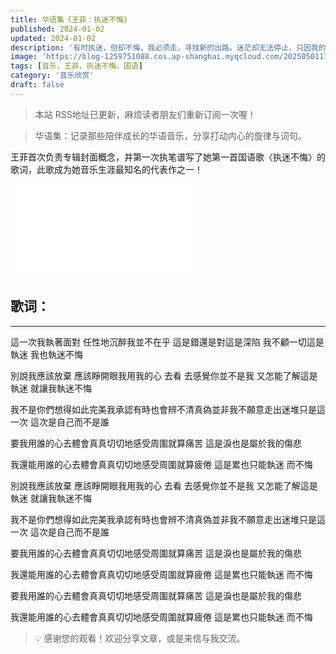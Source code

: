 ```yaml
---
title: 华语集《王菲：执迷不悔》
published: 2024-01-02
updated: 2024-01-02
description: '有时执迷，但却不悔，我必须走，寻找新的出路。迷茫却无法停止，只因我的感觉指引.'
image: 'https://blog-1259751088.cos.ap-shanghai.myqcloud.com/20250501172844460.png?imageSlim'
tags: [音乐，王菲，执迷不悔，国语]
category: '音乐欣赏'
draft: false
---
```


> 本站 RSS地址已更新，麻烦读者朋友们重新订阅一次喔！

> 华语集：记录那些陪伴成长的华语音乐，分享打动内心的旋律与词句。

王菲首次负责专辑封面概念，并第一次执笔谱写了她第一首国语歌〈执迷不悔〉的歌词，此歌成为她音乐生涯最知名的代表作之一！

<iframe src="//player.bilibili.com/player.html?isOutside=true&aid=332197385&bvid=BV1GA411N7uY&cid=311795289&p=1" scrolling="no" border="0" frameborder="no" framespacing="0" allowfullscreen="true"></iframe>

## 歌词：

---

這一次我執著面對 任性地沉醉我並不在乎 這是錯還是對這是深陷 我不顧一切這是執迷 我也執迷不悔

別說我應該放棄 應該睜開眼我用我的心 去看 去感覺你並不是我 又怎能了解這是執迷 就讓我執迷不悔

我不是你們想得如此完美我承認有時也會辨不清真偽並非我不願意走出迷堆只是這一次 這次是自己而不是誰

要我用誰的心去體會真真切切地感受周圍就算痛苦 這是淚也是屬於我的傷悲

我還能用誰的心去體會真真切切地感受周圍就算疲倦 這是累也只能執迷 而不悔

別說我應該放棄 應該睜開眼我用我的心 去看 去感覺你並不是我 又怎能了解這是執迷 就讓我執迷不悔

我不是你們想得如此完美我承認有時也會辨不清真偽並非我不願意走出迷堆只是這一次 這次是自己而不是誰

要我用誰的心去體會真真切切地感受周圍就算痛苦 這是淚也是屬於我的傷悲

我還能用誰的心去體會真真切切地感受周圍就算疲倦 這是累也只能執迷 而不悔

要我用誰的心去體會真真切切地感受周圍就算痛苦 這是淚也是屬於我的傷悲

我還能用誰的心去體會真真切切地感受周圍就算疲倦 這是累也只能執迷 而不悔

> 💡 感谢您的观看！欢迎分享文章，或是来信与我交流。